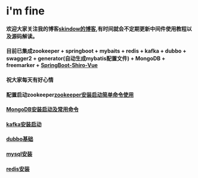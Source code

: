 # i'm fine 
#### 欢迎大家关注我的博客[skindow的博客](https://blog.csdn.net/qq_42255763),有时间就会不定期更新中间件使用教程以及源码解读。
#### 目前已集成zookeeper + springboot + mybaits + redis + kafka + dubbo + swagger2 + generator(自动生成mybatis配置文件) + MongoDB + freemarker + [SpringBoot-Shiro-Vue](https://github.com/Heeexy/SpringBoot-Shiro-Vue)
#### 祝大家每天有好心情
#### 配置启动zookeeper[zookeeper安装启动简单命令使用](https://blog.csdn.net/qq_42255763/article/details/98479829)
#### [MongoDB安装启动及常用命令](https://blog.csdn.net/qq_42255763/article/details/100118305)
#### [kafka安装启动](https://blog.csdn.net/qq_42255763/article/details/98872265)
#### [dubbo基础](https://blog.csdn.net/qq_42255763/article/details/98621170)
#### [mysql安装](https://blog.csdn.net/qq_42255763/article/details/99829897)
#### [redis安装](https://blog.csdn.net/qq_42255763/article/details/99726802)
